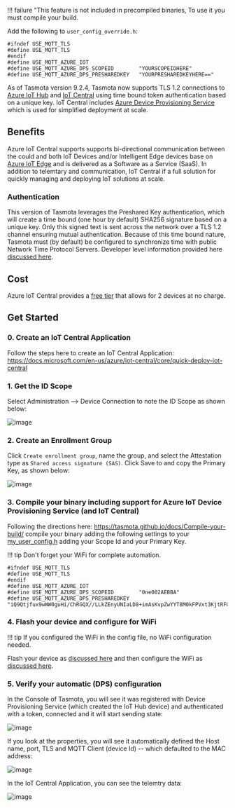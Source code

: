 !!! failure "This feature is not included in precompiled binaries, To use it you must compile your build.

Add the following to `user_config_override.h`:

```
#ifndef USE_MQTT_TLS
#define USE_MQTT_TLS
#endif
#define USE_MQTT_AZURE_IOT
#define USE_MQTT_AZURE_DPS_SCOPEID        "YOURSCOPEIDHERE"
#define USE_MQTT_AZURE_DPS_PRESHAREDKEY   "YOURPRESHAREDKEYHERE=="
```

As of Tasmota version 9.2.4, Tasmota now supports TLS 1.2 connections to [Azure IoT Hub](http://aka.ms/iothub) and [IoT Central](http://aka.ms/iotcentral) using time bound token authentication based on a unique key.  IoT Central includes [Azure Device Provisioning Service](https://docs.microsoft.com/en-us/azure/iot-dps/) which is used for simplified deployment at scale.

## Benefits

Azure IoT Central supports supports bi-directional communication between the could and both IoT Devices and/or Intelligent Edge devices base on [Azure IoT Edge](http://aka.ms/iotedge) and is delivered as a Software as a Service (SaaS).  In addition to telemtary and communication, IoT Central if a full solution for quickly managing and deploying IoT solutions at scale.

### Authentication

This version of Tasmota leverages the Preshared Key authentication, which will create a time bound (one hour by default) SHA256 signature based on a unique key.  Only this signed text is sent across the network over a TLS 1.2 channel ensuring mutual authentication.  Because of this time bound nature, Tasmota must (by default) be configured to synchronize time with public Network Time Protocol Servers.  Developer level information provided here [discussed here](https://docs.microsoft.com/en-us/azure/iot-hub/iot-hub-devguide-security#security-tokens).

## Cost

Azure IoT Central provides a [free tier](http://aka.ms/iotcentral) that allows for 2 devices at no charge.

## Get Started

### 0. Create an IoT Central Application

Follow the steps here to create an IoT Central Application: https://docs.microsoft.com/en-us/azure/iot-central/core/quick-deploy-iot-central

### 1. Get the ID Scope

Select Administration --> Device Connection to note the ID Scope as shown below:

![image](https://user-images.githubusercontent.com/15837044/117377350-ae738380-ae98-11eb-8d40-0a72f946a3be.png)

### 2. Create an Enrollment Group

Click `Create enrollment group`, name the group, and select the Attestation type as `Shared access signature (SAS)`.  Click Save to and copy the Primary Key, as shown below:

![image](https://user-images.githubusercontent.com/15837044/117377523-11fdb100-ae99-11eb-9a59-8da8b5d4e2ce.png)

### 3. Compile your binary including support for Azure IoT Device Provisioning Service (and IoT Central)

Following the directions here: https://tasmota.github.io/docs/Compile-your-build/ compile your binary adding the following settings to your [my_user_config.h](https://github.com/arendst/Tasmota/blob/development/tasmota/my_user_config.h) adding your Scope Id and your Primary Key.

!!! tip 
  Don't forget your WiFi for complete automation.

```
#ifndef USE_MQTT_TLS
#define USE_MQTT_TLS
#endif
#define USE_MQTT_AZURE_IOT
#define USE_MQTT_AZURE_DPS_SCOPEID        "0ne002AEBBA"
#define USE_MQTT_AZURE_DPS_PRESHAREDKEY   "iQ9Qtjfux9wWW0guHi/ChRGQX//LLkZEnyUNIaLD8+imAsKvpZwYYT8M0kFPVxt3KjtRF00KpNi5/ejBt+1YLA=="
```

### 4. Flash your device and configure for WiFi

!!! tip 
  If you configured the WiFi in the config file, no WiFi configuration needed.

Flash your device as [discussed here](https://tasmota.github.io/docs/Getting-Started/#flashing) and then configure the WiFi as [discussed here](https://tasmota.github.io/docs/Getting-Started/#using-web-ui).

### 5. Verify your automatic (DPS) configuration

In the Console of Tasmota, you will see it was registered with Device Provisioning Service (which created the IoT Hub device) and authenticated with a token, connected and it will start sending state:

![image](https://user-images.githubusercontent.com/15837044/117375783-59823e00-ae95-11eb-8045-6e7ff369192e.png)

If you look at the properties, you will see it automatically defined the Host name, port, TLS and MQTT Client (device Id) -- which defaulted to the MAC address:

![image](https://user-images.githubusercontent.com/15837044/117377776-a831d700-ae99-11eb-8ef7-e30dd725f4b3.png)

In the IoT Central Application, you can see the telemtry data:

![image](https://user-images.githubusercontent.com/15837044/117377864-d8797580-ae99-11eb-8c1c-805a80ac9b15.png)
